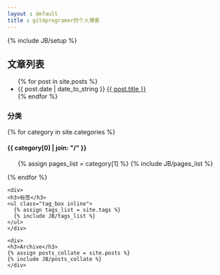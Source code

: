 ```yaml
---
layout : default
title : git4programer的个人博客
---
```

{% include JB/setup %}

<div class="col-lg-9">

<h2> 文章列表</h2>
<ul>
{% for post in site.posts %}
<li>{{ post.date | date_to_string }} <a href="{{ site.production_url }}{{ post.url }}">{{ post.title }}</a> </li>
{% endfor %}

</ul>
</div>
<div class="col-lg-3">
	<div>
	<h3>分类</h3>
	{% for category in site.categories %} 
	<h4 id="{{ category[0] }}-ref">{{ category[0] | join: "/" }}</h4>
	<ul>
	{% assign pages_list = category[1] %}  
	{% include JB/pages_list %}
	</ul>
	{% endfor %}
	</div>

	<div>
	<h3>标签</h3>
	<ul class="tag_box inline">
	  {% assign tags_list = site.tags %}  
	  {% include JB/tags_list %}
	</ul>
	</div>

	<div>
	<h3>Archive</h3>
	{% assign posts_collate = site.posts %}
	{% include JB/posts_collate %}
	</div>
</div>

